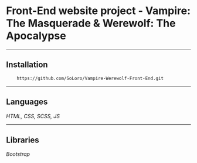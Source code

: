 # Front-End website project - Vampire: The Masquerade & Werewolf: The Apocalypse
____
## Installation
```
    https://github.com/SoLoro/Vampire-Werewolf-Front-End.git
```
____
## Languages
*HTML, CSS, SCSS, JS*
____
## Libraries
*Bootstrap*
